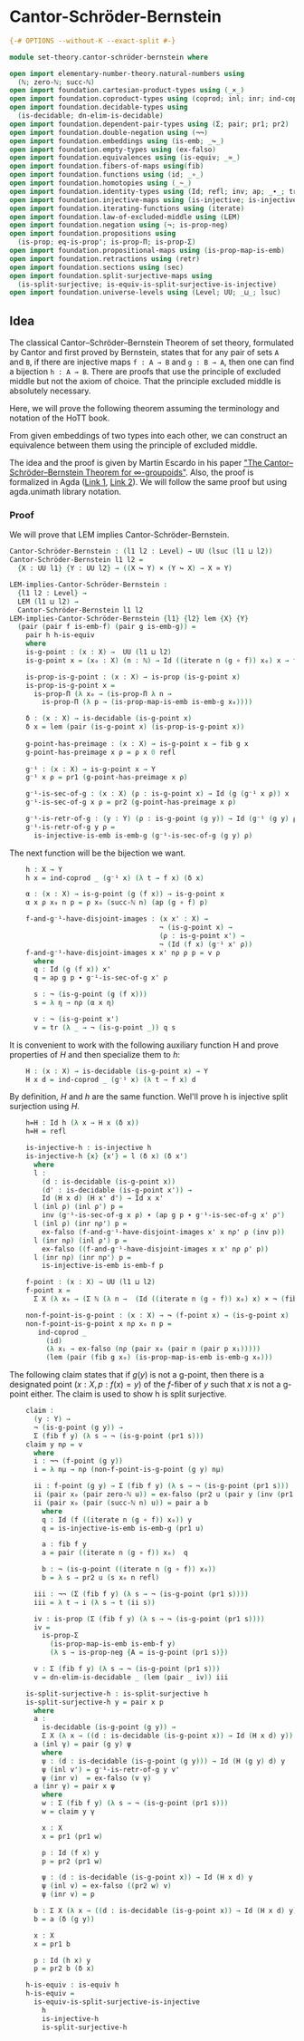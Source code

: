 # Cantor-Schröder-Bernstein

```agda
{-# OPTIONS --without-K --exact-split #-}

module set-theory.cantor-schröder-bernstein where

open import elementary-number-theory.natural-numbers using
  (ℕ; zero-ℕ; succ-ℕ)
open import foundation.cartesian-product-types using (_×_)
open import foundation.coproduct-types using (coprod; inl; inr; ind-coprod)
open import foundation.decidable-types using
  (is-decidable; dn-elim-is-decidable)
open import foundation.dependent-pair-types using (Σ; pair; pr1; pr2)
open import foundation.double-negation using (¬¬)
open import foundation.embeddings using (is-emb; _↪_)
open import foundation.empty-types using (ex-falso)
open import foundation.equivalences using (is-equiv; _≃_)
open import foundation.fibers-of-maps using(fib)
open import foundation.functions using (id; _∘_)
open import foundation.homotopies using (_~_)
open import foundation.identity-types using (Id; refl; inv; ap; _∙_; tr)
open import foundation.injective-maps using (is-injective; is-injective-is-emb)
open import foundation.iterating-functions using (iterate)
open import foundation.law-of-excluded-middle using (LEM)
open import foundation.negation using (¬; is-prop-neg)
open import foundation.propositions using
  (is-prop; eq-is-prop'; is-prop-Π; is-prop-Σ)
open import foundation.propositional-maps using (is-prop-map-is-emb)
open import foundation.retractions using (retr)
open import foundation.sections using (sec)
open import foundation.split-surjective-maps using
  (is-split-surjective; is-equiv-is-split-surjective-is-injective)
open import foundation.universe-levels using (Level; UU; _⊔_; lsuc)
```

## Idea

The classical Cantor–Schröder–Bernstein Theorem of set theory, formulated by Cantor and first proved by Bernstein, states that for any pair of sets `A` and `B`, if there are injective maps `f : A → B` and `g : B → A`, then one can find a bijection `h : A → B`. There are proofs that use the principle of excluded middle but not the axiom of choice. That the principle excluded middle is absolutely necessary.

Here, we will prove the following theorem assuming the terminology and notation of the HoTT book.

From given embeddings of two types into each other, we can construct an equivalence between them using the principle of excluded middle.

The idea and the proof is given by Martin Escardo in his paper ["The Cantor–Schröder–Bernstein Theorem for ∞-groupoids"](https://doi.org/10.1007/s40062-021-00284-6). Also, the proof is formalized in Agda ([Link 1](https://www.cs.bham.ac.uk/~mhe/TypeTopology/CantorSchroederBernstein.html), [Link 2](https://github.com/martinescardo/TypeTopology)). We will follow the same proof but using agda.unimath library notation.

### Proof

We will prove that LEM implies Cantor-Schröder-Bernstein.

```agda
Cantor-Schröder-Bernstein : (l1 l2 : Level) → UU (lsuc (l1 ⊔ l2))
Cantor-Schröder-Bernstein l1 l2 =
  {X : UU l1} {Y : UU l2} → ((X ↪ Y) × (Y ↪ X) → X ≃ Y)

LEM-implies-Cantor-Schröder-Bernstein :
  {l1 l2 : Level} →
  LEM (l1 ⊔ l2) →
  Cantor-Schröder-Bernstein l1 l2
LEM-implies-Cantor-Schröder-Bernstein {l1} {l2} lem {X} {Y}
  (pair (pair f is-emb-f) (pair g is-emb-g)) =
    pair h h-is-equiv
    where
    is-g-point : (x : X) →  UU (l1 ⊔ l2)
    is-g-point x = (x₀ : X) (n : ℕ) → Id ((iterate n (g ∘ f)) x₀) x → fib g x₀

    is-prop-is-g-point : (x : X) → is-prop (is-g-point x)
    is-prop-is-g-point x =
      is-prop-Π (λ x₀ → (is-prop-Π λ n →
        is-prop-Π (λ p → (is-prop-map-is-emb is-emb-g x₀))))

    δ : (x : X) → is-decidable (is-g-point x)
    δ x = lem (pair (is-g-point x) (is-prop-is-g-point x))
   
    g-point-has-preimage : (x : X) → is-g-point x → fib g x
    g-point-has-preimage x ρ = ρ x 0 refl
   
    g⁻¹ : (x : X) → is-g-point x → Y
    g⁻¹ x ρ = pr1 (g-point-has-preimage x ρ)

    g⁻¹-is-sec-of-g : (x : X) (ρ : is-g-point x) → Id (g (g⁻¹ x ρ)) x
    g⁻¹-is-sec-of-g x ρ = pr2 (g-point-has-preimage x ρ) 

    g⁻¹-is-retr-of-g : (y : Y) (ρ : is-g-point (g y)) → Id (g⁻¹ (g y) ρ) y
    g⁻¹-is-retr-of-g y ρ =
      is-injective-is-emb is-emb-g (g⁻¹-is-sec-of-g (g y) ρ)
```

The next function will be the bijection we want.

```agda
    h : X → Y
    h x = ind-coprod _ (g⁻¹ x) (λ t → f x) (δ x)

    α : (x : X) → is-g-point (g (f x)) → is-g-point x
    α x ρ x₀ n p = ρ x₀ (succ-ℕ n) (ap (g ∘ f) p)

    f-and-g⁻¹-have-disjoint-images : (x x' : X) →
                                     ¬ (is-g-point x) →
                                     (ρ : is-g-point x') →
                                     ¬ (Id (f x) (g⁻¹ x' ρ))
    f-and-g⁻¹-have-disjoint-images x x' nρ ρ p = v ρ
      where
      q : Id (g (f x)) x'
      q = ap g p ∙ g⁻¹-is-sec-of-g x' ρ

      s : ¬ (is-g-point (g (f x)))
      s = λ η → nρ (α x η)

      v : ¬ (is-g-point x')
      v = tr (λ _ → ¬ (is-g-point _)) q s
```

It is convenient to work with the following auxiliary function H and prove properties of $H$ and then specialize them to $h$:

```agda
    H : (x : X) → is-decidable (is-g-point x) → Y
    H x d = ind-coprod _ (g⁻¹ x) (λ t → f x) d
```

By definition, $H$ and $h$ are the same function. Wel'll prove h is injective split surjection using $H$.

```agda
    h=H : Id h (λ x → H x (δ x))
    h=H = refl

    is-injective-h : is-injective h
    is-injective-h {x} {x'} = l (δ x) (δ x')
      where
      l :
        (d : is-decidable (is-g-point x))
        (d' : is-decidable (is-g-point x')) →
        Id (H x d) (H x' d') → Id x x'
      l (inl ρ) (inl ρ') p =
        inv (g⁻¹-is-sec-of-g x ρ) ∙ (ap g p ∙ g⁻¹-is-sec-of-g x' ρ')
      l (inl ρ) (inr nρ') p =
        ex-falso (f-and-g⁻¹-have-disjoint-images x' x nρ' ρ (inv p))
      l (inr nρ) (inl ρ') p =
        ex-falso ((f-and-g⁻¹-have-disjoint-images x x' nρ ρ' p))
      l (inr nρ) (inr nρ') p =
        is-injective-is-emb is-emb-f p

    f-point : (x : X) → UU (l1 ⊔ l2)
    f-point x =
      Σ X (λ x₀ → (Σ ℕ (λ n →  (Id ((iterate n (g ∘ f)) x₀) x) × ¬ (fib g x₀))))

    non-f-point-is-g-point : (x : X) → ¬ (f-point x) → (is-g-point x)
    non-f-point-is-g-point x nρ x₀ n p =
       ind-coprod _
         (id)
         (λ x₁ → ex-falso (nρ (pair x₀ (pair n (pair p x₁)))))
         (lem (pair (fib g x₀) (is-prop-map-is-emb is-emb-g x₀)))
```

The following claim states that if $g (y)$ is not a g-point, then there is a designated point $(x : X , p : f(x)=y)$ of the $f$-fiber of $y$ such that $x$ is not a g-point either. The claim is used to show h is split surjective.

```agda
    claim :
      (y : Y) →
      ¬ (is-g-point (g y)) →
      Σ (fib f y) (λ s → ¬ (is-g-point (pr1 s)))
    claim y nρ = v
      where
      i : ¬¬ (f-point (g y))
      i = λ nμ → nρ (non-f-point-is-g-point (g y) nμ)

      ii : f-point (g y) → Σ (fib f y) (λ s → ¬ (is-g-point (pr1 s)))
      ii (pair x₀ (pair zero-ℕ u)) = ex-falso (pr2 u (pair y (inv (pr1 u))))
      ii (pair x₀ (pair (succ-ℕ n) u)) = pair a b
        where
        q : Id (f ((iterate n (g ∘ f)) x₀)) y
        q = is-injective-is-emb is-emb-g (pr1 u)

        a : fib f y
        a = pair ((iterate n (g ∘ f)) x₀)  q

        b : ¬ (is-g-point ((iterate n (g ∘ f)) x₀))
        b = λ s → pr2 u (s x₀ n refl)

      iii : ¬¬ (Σ (fib f y) (λ s → ¬ (is-g-point (pr1 s))))
      iii = λ t → i (λ s → t (ii s))

      iv : is-prop (Σ (fib f y) (λ s → ¬ (is-g-point (pr1 s))))
      iv =
        is-prop-Σ
          (is-prop-map-is-emb is-emb-f y)
          (λ s → is-prop-neg {A = is-g-point (pr1 s)})

      v : Σ (fib f y) (λ s → ¬ (is-g-point (pr1 s)))
      v = dn-elim-is-decidable _ (lem (pair _ iv)) iii

    is-split-surjective-h : is-split-surjective h
    is-split-surjective-h y = pair x p
      where
      a :
        is-decidable (is-g-point (g y)) →
        Σ X (λ x → ((d : is-decidable (is-g-point x)) → Id (H x d) y))
      a (inl γ) = pair (g y) ψ
        where
        ψ : (d : is-decidable (is-g-point (g y))) → Id (H (g y) d) y
        ψ (inl v') = g⁻¹-is-retr-of-g y v'
        ψ (inr v)  = ex-falso (v γ)
      a (inr γ) = pair x ψ
        where
        w : Σ (fib f y) (λ s → ¬ (is-g-point (pr1 s)))
        w = claim y γ

        x : X
        x = pr1 (pr1 w)

        p : Id (f x) y
        p = pr2 (pr1 w)

        ψ : (d : is-decidable (is-g-point x)) → Id (H x d) y
        ψ (inl v) = ex-falso ((pr2 w) v)
        ψ (inr v) = p

      b : Σ X (λ x → ((d : is-decidable (is-g-point x)) → Id (H x d) y))
      b = a (δ (g y))

      x : X
      x = pr1 b

      p : Id (h x) y
      p = pr2 b (δ x)

    h-is-equiv : is-equiv h
    h-is-equiv =
      is-equiv-is-split-surjective-is-injective
        h
        is-injective-h
        is-split-surjective-h      
```

